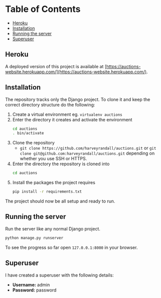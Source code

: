 # Table of Contents
* [Heroku](#heroku)
* [Installation](#installation)
* [Running the server](#running-the-server)
* [Superuser](#superuser)

## Heroku 
A deployed version of this project is available at [https://auctions-website.herokuapp.com/](https://auctions-website.herokuapp.com/).

## Installation

The repository tracks only the Django project. To clone it and keep the correct directory structure do the following:

1. Create a virtual environment eg.
	`virtualenv auctions`
2. Enter the directory it creates and activate the environment
	```bash
	cd auctions
	. bin/activate
	```
3. Clone the repository
	* `git clone https://github.com/harveyrandall/auctions.git` or `git clone git@github.com:harveyrandall/auctions.git` depending on whether you use SSH or HTTPS.
4. Enter the directory the repository is cloned into
	```bash
	cd auctions
	```
5. Install the packages the project requires
	```bash
	pip install -r requirements.txt
	```

The project should now be all setup and ready to run.

## Running the server
Run the server like any normal Django project.

```bash
python manage.py runserver
```

To see the progress so far open `127.0.0.1:8000` in your browser.

## Superuser
I have created a superuser with the following details:
* **Username:** admin
* **Password:** password
